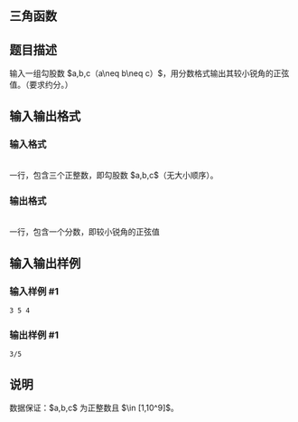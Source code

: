 <article>
<h1>三角函数</h1>
<h2>题目描述</h2>
<div>输入一组勾股数 $a,b,c（a\neq b\neq c）$，用分数格式输出其较小锐角的正弦值。（要求约分。）
</div>
<h2>输入输出格式</h2>
<h3>输入格式</h3>
<br/>
<div>一行，包含三个正整数，即勾股数 $a,b,c$（无大小顺序）。
</div>
<h3>输出格式</h3>
<br/>
<div>一行，包含一个分数，即较小锐角的正弦值
</div>
<h2>输入输出样例</h2>
<h3>输入样例 #1</h3>
<pre><code>3 5 4</code></pre>
<h3>输出样例 #1</h3>
<pre><code>3/5</code></pre>
<h2>说明</h2>
<div>数据保证：$a,b,c$ 为正整数且 $\in [1,10^9]$。</div>
</article>